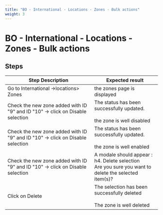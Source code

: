 ```yaml
---
title: "BO - International - Locations - Zones - Bulk actions"
weight: 3
---
```


# BO - International - Locations - Zones - Bulk actions
## Steps
| Step Description | Expected result |
| ----- | ----- |
| Go to International ->locations> Zones | the zones page is displayed |
| Check the new zone added with ID "9" and ID "10" -> click on Disable selection | The status has been successfully updated.<br><br>the zone is well disabled |
| Check the new zone added with ID "9" and ID "10" -> click on Disable selection | The status has been successfully updated.<br><br>the zone is well enabled |
| Check the new zone added with ID "9" and ID "10" -> click on Disable selection | A modale should appear : <br>h4. Delete selection<br>Are you sure you want to delete the selected item(s)? |
| Click on Delete | The selection has been successfully deleted <br><br>The zone is well deleted |
